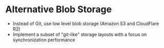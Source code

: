 # Alternative Blob Storage

- Instead of Git, use low level blob storage (Amazon S3 and CloudFlare R2)
- Implement a subset of "git-like" storage layouts with a focus on synchronization performance
